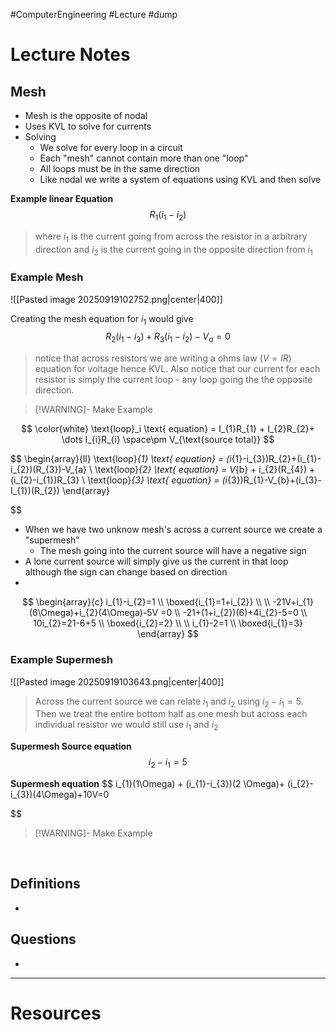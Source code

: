#ComputerEngineering #Lecture #dump

# Lecture Notes



## Mesh 
- Mesh is the opposite of nodal
- Uses KVL to solve for currents 
- Solving
	- We solve for every loop in a circuit 
	- Each "mesh" cannot contain more than one "loop"
	- All loops must be in the same direction 
	- Like nodal we write a system of equations using KVL and then solve 

**Example linear Equation**
$$R_{1}(i_{1}-i_{2})$$
> where $i_{1}$ is the current going from across the resistor in a arbitrary direction and $i_{2}$ is the current going in the opposite direction from $i_{1}$ 


### **Example Mesh**

![[Pasted image 20250919102752.png|center|400]]

Creating the mesh equation for $i_{1}$ would give
$$
R_{2}(i_{1}-i_{3})+ R_{3}(i_{1}-i_{2})-V_{a}=0
$$
> notice that across resistors we are writing a ohms law $(V=IR)$ equation for voltage hence KVL. Also notice that our current for each resistor is simply the current loop - any loop going the the opposite direction.

> [!WARNING]- Make Example
> 

$$
\color{white} \text{loop}_i \text{ equation} = I_{1}R_{1} + I_{2}R_{2}+ \dots I_{i}R_{i} \space\pm V_{\text{source total}} 
$$

$$
\begin{array}{ll} 
\text{loop}_{1} \text{ equation} = (i_{1}-i_{3})R_{2}+(i_{1}-i_{2})(R_{3})-V_{a} \\
\text{loop}_{2} \text{ equation} = V_{b} + i_{2}(R_{4}) + (i_{2}-i_{1})R_{3} \\
\text{loop}_{3} \text{ equation} = (i_{3})R_{1}-V_{b}+(i_{3}-I_{1})(R_{2}) 
\end{array}
 
$$


- When we have two unknow mesh's across a current source we create a "supermesh" 
	- The mesh going into the current source will have a negative sign 
- A lone current source will simply give us the current in that loop although the sign can change based on direction 
- 

$$
\begin{array}{c}
i_{1}-i_{2}=1 \\
\boxed{i_{1}=1+i_{2}} \\
 \\
-21V+i_{1}(6\Omega)+i_{2}(4\Omega)-5V =0 \\
-21+(1+i_{2})(6)+4i_{2}-5=0 \\
10i_{2}=21-6+5 \\
\boxed{i_{2}=2} \\
 \\
i_{1}-2=1 \\
\boxed{i_{1}=3}
\end{array}
$$



### **Example Supermesh**
![[Pasted image 20250919103643.png|center|400]] 
> Across the current source we can relate $i_{1}$ and $i_{2}$ using $i_{2}-i_{1}=5$. Then we treat the entire bottom half as one mesh but across each individual resistor we would still use $i_{1}$ and $i_{2}$ 

**Supermesh Source equation**
 $$
i_{2}-i_{1}=5
$$

**Supermesh equation**
$$
i_{1}(1\Omega) + (i_{1}-i_{3})(2 \Omega)+ (i_{2}-i_{3})(4\Omega)+10V=0

$$


> [!WARNING]- Make Example
> 



&emsp;

## Definitions
- 

## Questions
- 

---
# Resources 